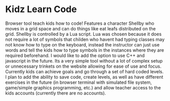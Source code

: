# Kidz Learn Code
Browser tool teach kids how to code! Features a character Shellby who moves in a grid space and can do things like eat leafs distributed on the grid. Shellby is controlled by a Lua script. Lua was chosen because it does not require a lot of symbols that childen who havent had typing classes may not know how to type on the keyboard, instead the instructor can just use words and tell the kids how to type symbols in the instances where they are required beforehand. I would like to add the option to use C++ and javascript in the future. Its a very simple tool without a lot of complex setup or unnecessary trinkets on the website allowing for ease of use and focus. Currently kids can achieve goals and go through a set of hard coded levels. I plan to add the ability to save code, create levels, as well as have different exercises in the future (in browser terminal with simulated file system, game/simple graphics programming, etc.) and allow teacher access to the kids accounts (currently there are no accounts).
